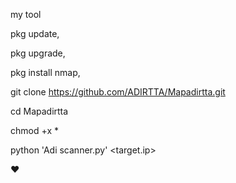my tool 

pkg update,


pkg upgrade,


pkg install nmap,


git clone https://github.com/ADIRTTA/Mapadirtta.git

cd Mapadirtta

chmod +x *


python 'Adi scanner.py' <target.ip>


❤️
